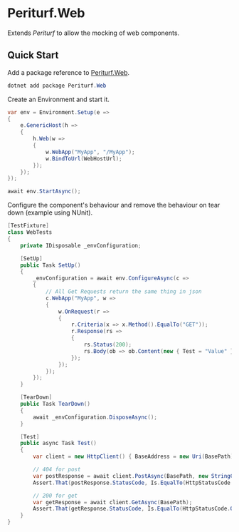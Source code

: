 # Periturf.Web

Extends *Periturf* to allow the mocking of web components.

## Quick Start

Add a package reference to [Periturf.Web](https://www.nuget.org/packages/Periturf.Web).

```powershell
dotnet add package Periturf.Web
```

Create an Environment and start it.

```csharp
var env = Environment.Setup(e =>
{
    e.GenericHost(h =>
    {
        h.Web(w =>
        {
            w.WebApp("MyApp", "/MyApp");
            w.BindToUrl(WebHostUrl);
        });
    });
});

await env.StartAsync();
```

Configure the component's behaviour and remove the behaviour on tear down (example using NUnit).

```csharp
[TestFixture]
class WebTests
{
    private IDisposable _envConfiguration;

    [SetUp]
    public Task SetUp()
    {
        _envConfiguration = await env.ConfigureAsync(c =>
        {
            // All Get Requests return the same thing in json
            c.WebApp("MyApp", w =>
            {
                w.OnRequest(r =>
                {
                    r.Criteria(x => x.Method().EqualTo("GET"));
                    r.Response(rs =>
                    {
                        rs.Status(200);
                        rs.Body(ob => ob.Content(new { Test = "Value" }));
                    });
                });
            });
        });
    }

    [TearDown]
    public Task TearDown()
    {
        await _envConfiguration.DisposeAsync();
    }

    [Test]
    public async Task Test()
    {
        var client = new HttpClient() { BaseAddress = new Uri(BasePath) };

        // 404 for post
        var postResponse = await client.PostAsync(BasePath, new StringContent(""));
        Assert.That(postResponse.StatusCode, Is.EqualTo(HttpStatusCode.NotFound));

        // 200 for get
        var getResponse = await client.GetAsync(BasePath);
        Assert.That(getResponse.StatusCode, Is.EqualTo(HttpStatusCode.OK));
    }
}
```
